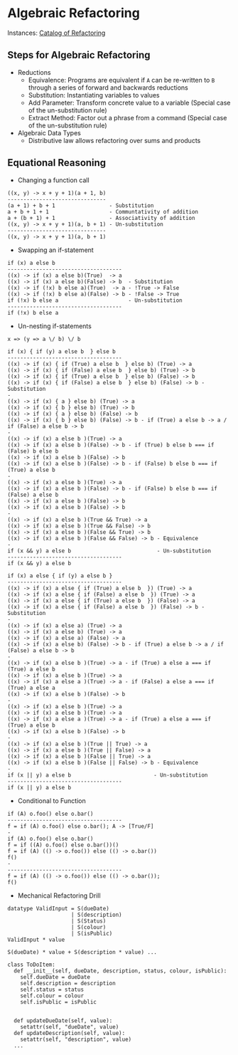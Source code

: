 # Algebraic Refactoring

Instances: [Catalog of Refactoring](https://refactoring.com/catalog/)

## Steps for Algebraic Refactoring

- Reductions
    - Equivalence: Programs are equivalent if `A` can be re-written to `B` through a series of forward and backwards reductions
    - Substitution: Instantiating variables to values
    - Add Parameter: Transform concrete value to a variable (Special case of the un-substitution rule)
    - Extract Method: Factor out a phrase from a command (Special case of the un-substitution rule)
- Algebraic Data Types
    - Distributive law allows refactoring over sums and products

## Equational Reasoning

- Changing a function call
```
((x, y) -> x + y + 1)(a + 1, b)
-------------------------------
(a + 1) + b + 1                 - Substitution
a + b + 1 + 1                   - Communtativity of addition
a + (b + 1) + 1                 - Associativity of addition
((x, y) -> x + y + 1)(a, b + 1) - Un-substitution
-------------------------------
((x, y) -> x + y + 1)(a, b + 1)
```

- Swapping an if-statement
```
if (x) a else b
------------------------------------
((x) -> if (x) a else b)(True)  -> a
((x) -> if (x) a else b)(False) -> b  - Substitution
((x) -> if (!x) b else a)(True)  -> a - !True -> False
((x) -> if (!x) b else a)(False) -> b - !False -> True
if (!x) b else a                      - Un-substitution
------------------------------------
if (!x) b else a
```

- Un-nesting if-statements

```
x => (y => a \/ b) \/ b

if (x) { if (y) a else b  } else b
------------------------------------
((x) -> if (x) { if (True) a else b  } else b) (True) -> a
((x) -> if (x) { if (False) a else b  } else b) (True) -> b
((x) -> if (x) { if (True) a else b  } else b) (False) -> b
((x) -> if (x) { if (False) a else b  } else b) (False) -> b - Substitution
-
((x) -> if (x) { a } else b) (True) -> a
((x) -> if (x) { b } else b) (True) -> b
((x) -> if (x) { a } else b) (False) -> b
((x) -> if (x) { b } else b) (False) -> b - if (True) a else b -> a / if (False) a else b -> b
-
((x) -> if (x) a else b )(True) -> a
((x) -> if (x) a else b )(False) -> b - if (True) b else b === if (False) b else b
((x) -> if (x) a else b )(False) -> b
((x) -> if (x) a else b )(False) -> b - if (False) b else b === if (True) a else b
-
((x) -> if (x) a else b )(True) -> a
((x) -> if (x) a else b )(False) -> b - if (False) b else b === if (False) a else b
((x) -> if (x) a else b )(False) -> b
((x) -> if (x) a else b )(False) -> b
-
((x) -> if (x) a else b )(True && True) -> a
((x) -> if (x) a else b )(True && False) -> b
((x) -> if (x) a else b )(False && True) -> b
((x) -> if (x) a else b )(False && False) -> b - Equivalence
-
if (x && y) a else b                           - Un-substitution
------------------------------------
if (x && y) a else b
```
```
if (x) a else { if (y) a else b }
------------------------------------
((x) -> if (x) a else { if (True) a else b  }) (True) -> a
((x) -> if (x) a else { if (False) a else b  }) (True) -> a
((x) -> if (x) a else { if (True) a else b  }) (False) -> a
((x) -> if (x) a else { if (False) a else b  }) (False) -> b - Substitution
-
((x) -> if (x) a else a) (True) -> a
((x) -> if (x) a else b) (True) -> a
((x) -> if (x) a else a) (False) -> a
((x) -> if (x) a else b) (False) -> b - if (True) a else b -> a / if (False) a else b -> b
-
((x) -> if (x) a else b )(True) -> a - if (True) a else a === if (True) a else b
((x) -> if (x) a else b )(True) -> a
((x) -> if (x) a else a )(True) -> a - if (False) a else a === if (True) a else a
((x) -> if (x) a else b )(False) -> b
-
((x) -> if (x) a else b )(True) -> a
((x) -> if (x) a else b )(True) -> a
((x) -> if (x) a else a )(True) -> a - if (True) a else a === if (True) a else b
((x) -> if (x) a else b )(False) -> b
-
((x) -> if (x) a else b )(True || True) -> a
((x) -> if (x) a else b )(True || False) -> a
((x) -> if (x) a else b )(False || True) -> a
((x) -> if (x) a else b )(False || False) -> b - Equivalence
-
if (x || y) a else b                          - Un-substitution
------------------------------------
if (x || y) a else b
```

- Conditional to Function
```
if (A) o.foo() else o.bar()
------------------------------------
f = if (A) o.foo() else o.bar(); A -> [True/F]
-
if (A) o.foo() else o.bar()
f = if ((A) o.foo() else o.bar())()
f = if (A) (() -> o.foo()) else (() -> o.bar())
f()
-
------------------------------------
f = if (A) (() -> o.foo()) else (() -> o.bar());
f()
```

- Mechanical Refactoring Drill

```
datatype ValidInput = S(dueDate)
                    | S(description)
                    | S(Status)
                    | S(colour)
                    | S(isPublic)
ValidInput * value

S(dueDate) * value + S(description * value) ...
```
```
class ToDoItem:
  def __init__(self, dueDate, description, status, colour, isPublic):
    self.dueDate = dueDate
    self.description = description
    self.status = status
    self.colour = colour
    self.isPublic = isPublic


  def updateDueDate(self, value):
    setattr(self, "dueDate", value)
  def updateDescription(self, value):
    setattr(self, "description", value)
  ...
```
